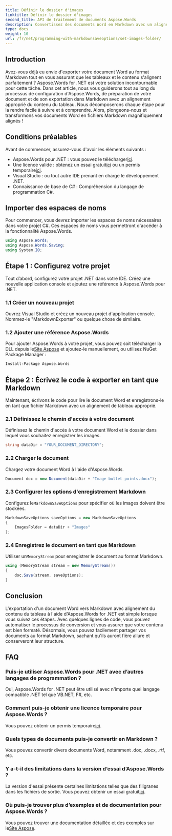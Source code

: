 ```yaml
---
title: Définir le dossier d'images
linktitle: Définir le dossier d'images
second_title: API de traitement de documents Aspose.Words
description: Convertissez des documents Word en Markdown avec un alignement approprié des tableaux à l'aide d'Aspose.Words pour .NET. Suivez notre guide détaillé pour des résultats parfaits.
type: docs
weight: 10
url: /fr/net/programming-with-markdownsaveoptions/set-images-folder/
---
```

## Introduction

Avez-vous déjà eu envie d'exporter votre document Word au format Markdown tout en vous assurant que les tableaux et le contenu s'alignent parfaitement ? Aspose.Words for .NET est votre solution incontournable pour cette tâche. Dans cet article, nous vous guiderons tout au long du processus de configuration d'Aspose.Words, de préparation de votre document et de son exportation dans Markdown avec un alignement approprié du contenu du tableau. Nous décomposerons chaque étape pour la rendre facile à suivre et à comprendre. Alors, plongeons-nous et transformons vos documents Word en fichiers Markdown magnifiquement alignés !

## Conditions préalables

Avant de commencer, assurez-vous d'avoir les éléments suivants :

-  Aspose.Words pour .NET : vous pouvez le télécharger[ici](https://releases.aspose.com/words/net/).
-  Une licence valide : obtenez un essai gratuit[ici](https://releases.aspose.com/) ou un permis temporaire[ici](https://purchase.aspose.com/temporary-license/).
- Visual Studio : ou tout autre IDE prenant en charge le développement .NET.
- Connaissance de base de C# : Compréhension du langage de programmation C#.

## Importer des espaces de noms

Pour commencer, vous devrez importer les espaces de noms nécessaires dans votre projet C#. Ces espaces de noms vous permettront d'accéder à la fonctionnalité Aspose.Words.

```csharp
using Aspose.Words;
using Aspose.Words.Saving;
using System.IO;
```

## Étape 1 : Configurez votre projet

Tout d’abord, configurez votre projet .NET dans votre IDE. Créez une nouvelle application console et ajoutez une référence à Aspose.Words pour .NET.

### 1.1 Créer un nouveau projet

Ouvrez Visual Studio et créez un nouveau projet d'application console. Nommez-le "MarkdownExporter" ou quelque chose de similaire.

### 1.2 Ajouter une référence Aspose.Words

 Pour ajouter Aspose.Words à votre projet, vous pouvez soit télécharger la DLL depuis le[Site Aspose](https://releases.aspose.com/words/net/) et ajoutez-le manuellement, ou utilisez NuGet Package Manager :

```bash
Install-Package Aspose.Words
```

## Étape 2 : Écrivez le code à exporter en tant que Markdown

Maintenant, écrivons le code pour lire le document Word et enregistrons-le en tant que fichier Markdown avec un alignement de tableau approprié.

### 2.1 Définissez le chemin d'accès à votre document

Définissez le chemin d'accès à votre document Word et le dossier dans lequel vous souhaitez enregistrer les images.

```csharp
string dataDir = "YOUR_DOCUMENT_DIRECTORY";
```

### 2.2 Charger le document

Chargez votre document Word à l'aide d'Aspose.Words.

```csharp
Document doc = new Document(dataDir + "Image bullet points.docx");
```

### 2.3 Configurer les options d'enregistrement Markdown

 Configurez le`MarkdownSaveOptions` pour spécifier où les images doivent être stockées.

```csharp
MarkdownSaveOptions saveOptions = new MarkdownSaveOptions
{
    ImagesFolder = dataDir + "Images"
};
```

### 2.4 Enregistrez le document en tant que Markdown

 Utiliser un`MemoryStream` pour enregistrer le document au format Markdown.

```csharp
using (MemoryStream stream = new MemoryStream())
{
    doc.Save(stream, saveOptions);
}
```

## Conclusion

L'exportation d'un document Word vers Markdown avec alignement du contenu du tableau à l'aide d'Aspose.Words for .NET est simple lorsque vous suivez ces étapes. Avec quelques lignes de code, vous pouvez automatiser le processus de conversion et vous assurer que votre contenu est bien formaté. Désormais, vous pouvez facilement partager vos documents au format Markdown, sachant qu'ils auront fière allure et conserveront leur structure.

## FAQ

### Puis-je utiliser Aspose.Words pour .NET avec d’autres langages de programmation ?

Oui, Aspose.Words for .NET peut être utilisé avec n'importe quel langage compatible .NET tel que VB.NET, F#, etc.

### Comment puis-je obtenir une licence temporaire pour Aspose.Words ?

 Vous pouvez obtenir un permis temporaire[ici](https://purchase.aspose.com/temporary-license/).

### Quels types de documents puis-je convertir en Markdown ?

Vous pouvez convertir divers documents Word, notamment .doc, .docx, .rtf, etc.

### Y a-t-il des limitations dans la version d’essai d’Aspose.Words ?

La version d'essai présente certaines limitations telles que des filigranes dans les fichiers de sortie. Vous pouvez obtenir un essai gratuit[ici](https://releases.aspose.com/).

### Où puis-je trouver plus d’exemples et de documentation pour Aspose.Words ?

 Vous pouvez trouver une documentation détaillée et des exemples sur le[Site Aspose](https://reference.aspose.com/words/net/).
